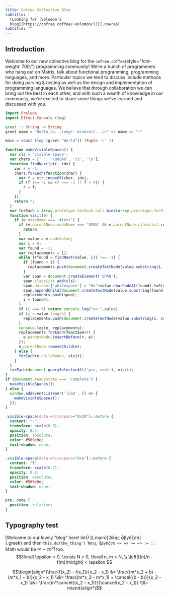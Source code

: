```yaml
---
title: Cofree Collective Blog
subtitle: |
  [Looking for [Solomonʼs
  blog](https://cofree.coffee/~solomon/)?]{.nowrap}
subtitle: ""
---
```


Introduction
------------

Welcome to our new collective blog for the
`cofree.coffee`{style="font-weight: 700;"} programming community! Weʼre
a bunch of programmers who hang out on Matrix, talk about functional
programming, programming languages, and more. Particular topics we tend
to discuss include methods for doing parsing & testing as well as the
design and implementation of programming languages. We believe that
through collaboration we can bring out the best in each other, and with
such a wealth of knowledge in our community, weʼre excited to share some
things weʼve learned and discussed with you.

```haskell
import Prelude
import Effect.Console (log)

greet :: String -> String
greet name = "Hello,\n...long•· drumroll...\n" <> name <> "!"

main = const (log (greet "World")) (Tuple 'c' 1)


```

```javascript
function makeVisibleSpaces() {
  var cls = 'visible-space';
  var chars = [' ', '\u00A0', '\t', '\n'];
  function findNext(str, idx) {
    var r = -1;
    chars.forEach(function(char) {
      var f = str.indexOf(char, idx);
      if (f !== -1 && (r === -1 || f < r)) {
        r = f;
      }
    });
    return r;
  }
  var forEach = Array.prototype.forEach.call.bind(Array.prototype.forEach);
  function visit(e) {
    if (e.nodeName === '#text') {
      if (e.parentNode.nodeName === 'SPAN' && e.parentNode.classList.contains(cls)) {
        return;
      }
      var value = e.nodeValue;
      var i = 0;
      var found = -1;
      var replacements = [];
      while ((found = findNext(value, i)) !== -1) {
        if (found > i) {
          replacements.push(document.createTextNode(value.substring(i, found)));
        }
        var span = document.createElement('SPAN');
        span.classList.add(cls);
        span.dataset['whitespace'] = "0x"+value.charCodeAt(found).toString(16);
        span.appendChild(document.createTextNode(value.substring(found, found+1)));
        replacements.push(span);
        i = found+1;
      }
      if (i === 0) return console.log("no:",value);
      if (i < value.length) {
        replacements.push(document.createTextNode(value.substring(i, value.length)));
      }
      console.log(e, replacements);
      replacements.forEach(function(r) {
        e.parentNode.insertBefore(r, e);
      });
      e.parentNode.removeChild(e);
    } else {
      forEach(e.childNodes, visit);
    }
  }
  forEach(document.querySelectorAll('pre, code'), visit);
}
if (document.readyState === 'complete') {
  makeVisibleSpaces();
} else {
  window.addEventListener('load', () => {
    makeVisibleSpaces();
  });
}


```

```css
.visible-space[data-whitespace="0x20"]::before {
  content: "·";
  transform: scale(0.8);
  opacity: 0.4;
  position: absolute;
  color: #509e9e;
  text-shadow: none;
}

.visible-space[data-whitespace="0xa"]::before {
  content: "¶";
  transform: scale(0.7);
  opacity: 0.3;
  position: absolute;
  color: #509e9e;
  text-shadow: none;
}

pre, code {
  position: relative;
}


```

Typography test
---------------

[Welcome to our lovely "blog" here! ñéŪ ]{.main}[ᾍδης
ᾇβγδζσπ]{.greek} and
then `this.do(the_thing') ᾍδης ᾇβγδζσπ <= => >= => := ::`\
Math would be $\infty-co^ol$ too.
$$\forall \epsilon > 0, \exists N > 0, \forall n, m > N, \\ \left|f(n)/n - f(m)/m\right| < \epsilon.$$

$$\begin{align*}\frac{f(x_2) - f(x_1)}{x_2 - x_1} &= \frac{(m*x_2 + b) - (m*x_1 + b)}{x_2 - x_1} \\&= \frac{(m*x_2 - m*x_1) + \cancel{(b - b)}}{x_2 - x_1} \\&= \frac{m*\cancel{(x_2 - x_1)}}{\cancel{x_2 - x_1}} \\&= m\end{align*}$$
